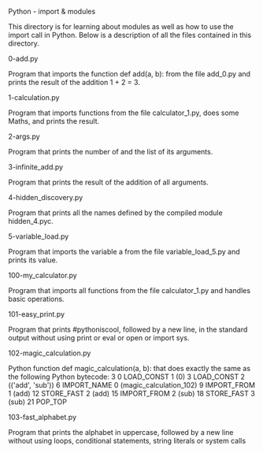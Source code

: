 Python - import & modules

This directory is for learning about modules as well as how to use the import call in Python. Below is a description of all the files contained in this directory.

0-add.py

Program that imports the function def add(a, b): from the file add_0.py and prints the result of the addition 1 + 2 = 3.

1-calculation.py

Program that imports functions from the file calculator_1.py, does some Maths, and prints the result.

2-args.py

Program that prints the number of and the list of its arguments.

3-infinite_add.py

Program that prints the result of the addition of all arguments.

4-hidden_discovery.py

Program that prints all the names defined by the compiled module hidden_4.pyc.

5-variable_load.py

Program that imports the variable a from the file variable_load_5.py and prints its value.

100-my_calculator.py

Program that imports all functions from the file calculator_1.py and handles basic operations.

101-easy_print.py

Program that prints #pythoniscool, followed by a new line, in the standard output without using print or eval or open or import sys.

102-magic_calculation.py

Python function def magic_calculation(a, b): that does exactly the same as the following Python bytecode: 3 0 LOAD_CONST 1 (0) 3 LOAD_CONST 2 (('add', 'sub')) 6 IMPORT_NAME 0 (magic_calculation_102) 9 IMPORT_FROM 1 (add) 12 STORE_FAST 2 (add) 15 IMPORT_FROM 2 (sub) 18 STORE_FAST 3 (sub) 21 POP_TOP

103-fast_alphabet.py

Program that prints the alphabet in uppercase, followed by a new line without using loops, conditional statements, string literals or system calls
